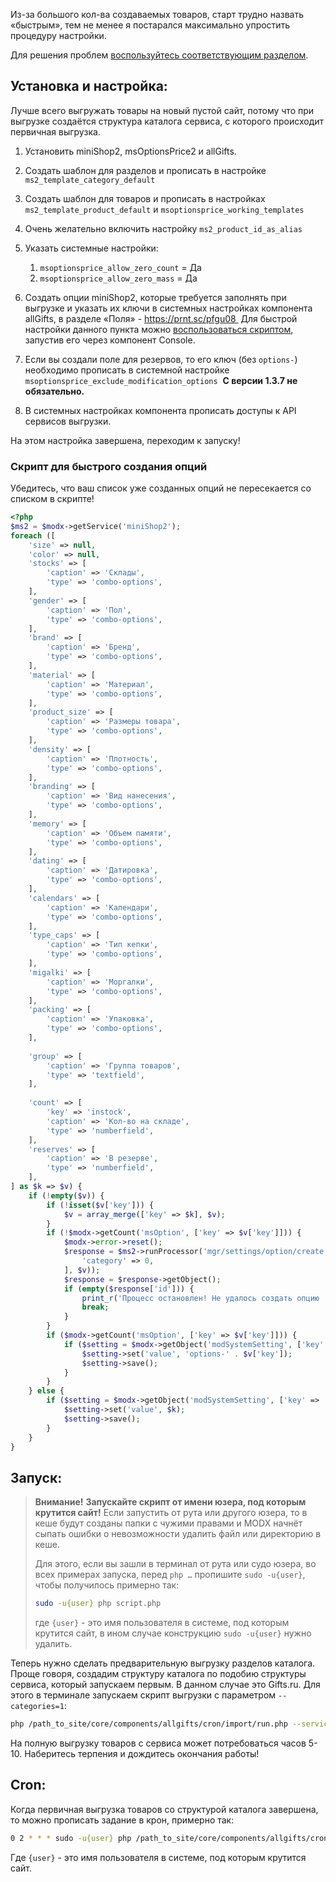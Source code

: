 Из-за большого кол-ва создаваемых товаров, старт трудно назвать «быстрым», тем не менее я постарался максимально упростить процедуру настройки.

Для решения проблем [воспользуйтесь соответствующим разделом][1].

## Установка и настройка:

Лучше всего выгружать товары на новый пустой сайт, потому что при выгрузке создаётся структура каталога сервиса, с которого происходит первичная выгрузка.

1. Установить miniShop2, msOptionsPrice2 и allGifts.

2. Создать шаблон для разделов и прописать в настройке `ms2_template_category_default `

3. Создать шаблон для товаров и прописать в настройках `ms2_template_product_default` и `msoptionsprice_working_templates `

4. Очень желательно включить настройку `ms2_product_id_as_alias `

5. Указать системные настройки:
    1. `msoptionsprice_allow_zero_count` = Да
    2. `msoptionsprice_allow_zero_mass` = Да 

6. Создать опции miniShop2, которые требуется заполнять при выгрузке и указать их ключи в системных настройках компонента allGifts, в разделе «Поля» - https://prnt.sc/pfgu08 
Для быстрой настройки данного пункта можно [воспользоваться скриптом][2], запустив его через компонент Console. 

7. Если вы создали поле для резервов, то его ключ (без `options-`) необходимо прописать в системной настройке `msoptionsprice_exclude_modification_options`
 **С версии 1.3.7 не обязательно.** 

8. В системных настройках компонента прописать доступы к API сервисов выгрузки. 

На этом настройка завершена, переходим к запуску!


### Скрипт для быстрого создания опций

Убедитесь, что ваш список уже созданных опций не пересекается со списком в скрипте!

```php
<?php
$ms2 = $modx->getService('miniShop2');
foreach ([
    'size' => null,
    'color' => null,
    'stocks' => [
        'caption' => 'Склады',
        'type' => 'combo-options',
    ],
    'gender' => [
        'caption' => 'Пол',
        'type' => 'combo-options',
    ],
    'brand' => [
        'caption' => 'Бренд',
        'type' => 'combo-options',
    ],
    'material' => [
        'caption' => 'Материал',
        'type' => 'combo-options',
    ],
    'product_size' => [
        'caption' => 'Размеры товара',
        'type' => 'combo-options',
    ],
    'density' => [
        'caption' => 'Плотность',
        'type' => 'combo-options',
    ],
    'branding' => [
        'caption' => 'Вид нанесения',
        'type' => 'combo-options',
    ],
    'memory' => [
        'caption' => 'Объем памяти',
        'type' => 'combo-options',
    ],
    'dating' => [
        'caption' => 'Датировка',
        'type' => 'combo-options',
    ],
    'calendars' => [
        'caption' => 'Календари',
        'type' => 'combo-options',
    ],
    'type_caps' => [
        'caption' => 'Тип кепки',
        'type' => 'combo-options',
    ],
    'migalki' => [
        'caption' => 'Моргалки',
        'type' => 'combo-options',
    ],
    'packing' => [
        'caption' => 'Упаковка',
        'type' => 'combo-options',
    ],
    
    'group' => [
        'caption' => 'Группа товаров',
        'type' => 'textfield',
    ],
    
    'count' => [
        'key' => 'instock',
        'caption' => 'Кол-во на складе',
        'type' => 'numberfield',
    ],
    'reserves' => [
        'caption' => 'В резерве',
        'type' => 'numberfield',
    ],
] as $k => $v) {
    if (!empty($v)) {
        if (!isset($v['key'])) {
            $v = array_merge(['key' => $k], $v);
        }
        if (!$modx->getCount('msOption', ['key' => $v['key']])) {
            $modx->error->reset();
            $response = $ms2->runProcessor('mgr/settings/option/create', array_merge([
                'category' => 0,
            ], $v));
            $response = $response->getObject();
            if (empty($response['id'])) {
                print_r('Процесс остановлен! Не удалось создать опцию ' . print_r($v, 1));
                break;
            }
        }
        if ($modx->getCount('msOption', ['key' => $v['key']])) {
            if ($setting = $modx->getObject('modSystemSetting', ['key' => 'ag_field_' . $k])) {
                $setting->set('value', 'options-' . $v['key']);
                $setting->save();
            }
        }
    } else {
        if ($setting = $modx->getObject('modSystemSetting', ['key' => 'ag_field_' . $k])) {
            $setting->set('value', $k);
            $setting->save();
        }
    }
}
```


## Запуск:

> **Внимание!**
> **Запускайте скрипт от имени юзера, под которым крутится сайт!**
> Если запустить от рута или другого юзера, то в кеше будут созданы папки с чужими правами и MODX начнёт сыпать ошибки о невозможности удалить файл или директорию в кеше.
>
> Для этого, если вы зашли в терминал от рута или судо юзера, во всех примерах запуска, перед `php …` пропишите `sudo -u{user}`, чтобы получилось примерно так:
>
>```bash
> sudo -u{user} php script.php
> ```
>
> где `{user}` - это имя пользователя в системе, под которым крутится сайт, в ином случае конструкцию `sudo -u{user}` нужно удалить.


Теперь нужно сделать предварительную выгрузку разделов каталога. Проще говоря, создадим структуру каталога по подобию структуры сервиса, который запускаем первым. В данном случае это Gifts.ru. Для этого в терминале запускаем скрипт выгрузки с параметром `--categories=1`:

```bash
php /path_to_site/core/components/allgifts/cron/import/run.php --service=giftsru --categories=1
```

На полную выгрузку товаров с сервиса может потребоваться часов 5-10. Наберитесь терпения и дождитесь окончания работы!


## Cron:

Когда первичная выгрузка товаров со структурой каталога завершена, то можно прописать задание в крон, примерно так:

```bash
0 2 * * * sudo -u{user} php /path_to_site/core/components/allgifts/cron/import/run.php --log=0 --service=giftsru
```

Где `{user}` - это имя пользователя в системе, под которым крутится сайт.


[1]: /ru/01_Компоненты/02_miniShop2/05_Другие_дополнения/01_allGifts/15_Решение_проблем.md
[2]: #Скрипт-для-быстрого-создания-опций
